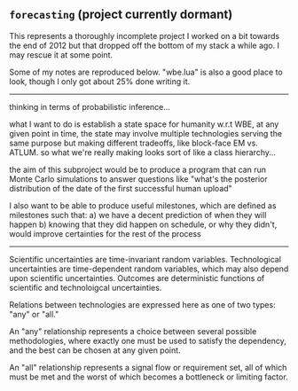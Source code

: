 ## `forecasting` (project currently dormant)


This represents a thoroughly incomplete project I worked on a bit towards the end of 2012 but that dropped off the bottom of my stack a while ago. I may rescue it at some point.

Some of my notes are reproduced below. "wbe.lua" is also a good place to look, though I only got about 25% done writing it.

* * *

thinking in terms of probabilistic inference...

what I want to do is establish a state space for humanity w.r.t WBE,
at any given point in time, the state may involve multiple technologies serving the same purpose but making different tradeoffs, like block-face EM vs. ATLUM. so what we're really making looks sort of like a class hierarchy...

the aim of this subproject would be to produce a program that can run Monte Carlo simulations to answer questions like "what's the posterior distribution of the date of the first successful human upload"

I also want to be able to produce useful milestones, which are defined as milestones such that:
a) we have a decent prediction of when they will happen
b) knowing that they did happen on schedule, or why they didn't, would improve certainties for the rest of the process

* * *

Scientific uncertainties are time-invariant random variables. Technological
uncertainties are time-dependent random variables, which may also depend upon
scientific uncertainties. Outcomes are deterministic functions of scientific
and technoloigcal uncertainties.

Relations between technologies are expressed here as one of two types: "any"
or "all."

An "any" relationship represents a choice between several possible
methodologies, where exactly one must be used to satisfy the dependency, and
the best can be chosen at any given point.

An "all" relationship represents a signal flow or requirement set, all of
which must be met and the worst of which becomes a bottleneck or limiting
factor.

